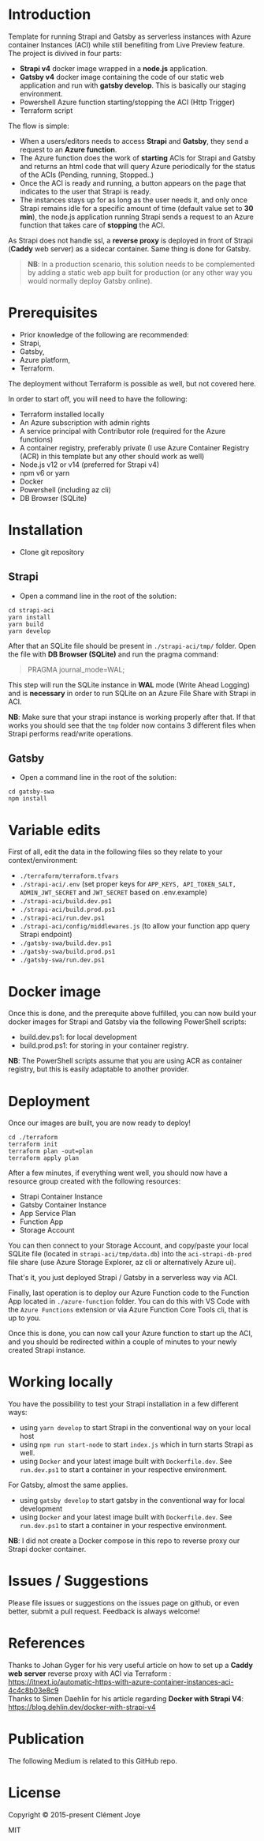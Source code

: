 # Introduction

Template for running Strapi and Gatsby as serverless instances with Azure container Instances (ACI) while still benefiting from Live Preview feature.
The project is divived in four parts:  
- **Strapi v4** docker image wrapped in a **node.js** application.
- **Gatsby v4** docker image containing the code of our static web application and run with **gatsby develop**. This is basically our staging environment.
- Powershell Azure function starting/stopping the ACI (Http Trigger)
- Terraform script 

The flow is simple:
- When a users/editors needs to access **Strapi** and **Gatsby**, they send a request to an **Azure function**.  
- The Azure function does the work of **starting** ACIs for Strapi and Gatsby and returns an html code that will query Azure periodically for the status of the ACIs (Pending, running, Stopped..)  
- Once the ACI is ready and running, a button appears on the page that indicates to the user that Strapi is ready.
- The instances stays up for as long as the user needs it, and only once Strapi remains idle for a specific amount of time (default value set to **30 min**), the node.js application running Strapi sends a request to an Azure function that takes care of **stopping** the ACI.

As Strapi does not handle ssl, a **reverse proxy** is deployed in front of Strapi (**Caddy** web server) as a sidecar container.
Same thing is done for Gatsby.

> **NB**: In a production scenario, this solution needs to be complemented by adding a static web app built for production (or any other way you would normally deploy Gatsby online).

# Prerequisites

- Prior knowledge of the following are recommended:
- Strapi,
- Gatsby, 
- Azure platform, 
- Terraform.

The deployment without Terraform is possible as well, but not covered here.  

In order to start off, you will need to have the following:
- Terraform installed locally
- An Azure subscription with admin rights
- A service principal with Contributor role (required for the Azure functions)
- A container registry, preferably private (I use Azure Container Registry (ACR) in this template but any other should work as well)
- Node.js v12 or v14 (preferred for Strapi v4)  
- npm v6 or yarn
- Docker
- Powershell (including az cli)
- DB Browser (SQLite)

# Installation

- Clone git repository

## Strapi

- Open a command line in the root of the solution:
```
cd strapi-aci
yarn install
yarn build
yarn develop
```

After that an SQLite file should be present in ```./strapi-aci/tmp/``` folder.
Open the file with **DB Browser (SQLite)** and run the pragma command:
> PRAGMA journal_mode=WAL;  

This step will run the SQLite instance in **WAL** mode (Write Ahead Logging) and is **necessary** in order to run SQLite on an Azure File Share with Strapi in ACI.

**NB**: Make sure that your strapi instance is working properly after that. If that works you should see that the ```tmp``` folder now contains 3 different files when Strapi performs read/write operations.

## Gatsby

- Open a command line in the root of the solution:
```
cd gatsby-swa
npm install
```

# Variable edits

First of all, edit the data in the following files so they relate to your context/environment:
- ```./terraform/terraform.tfvars```
- ```./strapi-aci/.env``` (set proper keys for ```APP_KEYS, API_TOKEN_SALT, ADMIN_JWT_SECRET``` and ```JWT_SECRET``` based on .env.example)
- ```./strapi-aci/build.dev.ps1```
- ```./strapi-aci/build.prod.ps1```
- ```./strapi-aci/run.dev.ps1```
- ```./strapi-aci/config/middlewares.js``` (to allow your function app query Strapi endpoint)
- ```./gatsby-swa/build.dev.ps1```
- ```./gatsby-swa/build.prod.ps1```
- ```./gatsby-swa/run.dev.ps1```

# Docker image

Once this is done, and the prerequite above fulfilled, you can now build your docker images for Strapi and Gatsby via the following PowerShell scripts:
- build.dev.ps1: for local development
- build.prod.ps1: for storing in your container registry.

**NB**: The PowerShell scripts assume that you are using ACR as container registry, but this is easily adaptable to another provider.  

# Deployment

Once our images are built, you are now ready to deploy!

```
cd ./terraform
terraform init
terraform plan -out=plan
terraform apply plan
```

After a few minutes, if everything went well, you should now have a resource group created with the following resources:
- Strapi Container Instance
- Gatsby Container Instance
- App Service Plan
- Function App
- Storage Account

You can then connect to your Storage Account, and copy/paste your local SQLite file (located in ```strapi-aci/tmp/data.db```) into the ```aci-strapi-db-prod``` file share (use Azure Storage Explorer, az cli or alternatively Azure ui).

That's it, you just deployed Strapi / Gatsby in a serverless way via ACI.

Finally, last operation is to deploy our Azure Function code to the Function App located in ```./azure-function``` folder. You can do this with VS Code with the ```Azure Functions``` extension or via Azure Function Core Tools cli, that is up to you.

Once this is done, you can now call your Azure function to start up the ACI, and you should be redirected within a couple of minutes to your newly created Strapi instance. 

# Working locally

You have the possibility to test your Strapi installation in a few different ways:
- using ```yarn develop``` to start Strapi in the conventional way on your local host
- using ```npm run start-node``` to start ```index.js``` which in turn starts Strapi as well.
- using ```Docker``` and your latest image built with ```Dockerfile.dev```. See ```run.dev.ps1``` to start a container in your respective environment.  

For Gatsby, almost the same applies.
- using ```gatsby develop``` to start gatsby in the conventional way for local development
- using ```Docker``` and your latest image built with ```Dockerfile.dev```. See ```run.dev.ps1``` to start a container in your respective environment.  

**NB**: I did not create a Docker compose in this repo to reverse proxy our Strapi docker container.

# Issues / Suggestions

Please file issues or suggestions on the issues page on github, or even better, submit a pull request. Feedback is always welcome!

# References

Thanks to Johan Gyger for his very useful article on how to set up a **Caddy web server** reverse proxy with ACI via Terraform : https://itnext.io/automatic-https-with-azure-container-instances-aci-4c4c8b03e8c9  
Thanks to Simen Daehlin for his article regarding **Docker with Strapi V4**: https://blog.dehlin.dev/docker-with-strapi-v4

# Publication

The following Medium is related to this GitHub repo.

# License
Copyright © 2015-present Clément Joye

MIT
